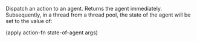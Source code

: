   Dispatch an action to an agent. Returns the agent immediately.
  Subsequently, in a thread from a thread pool, the state of the agent
  will be set to the value of:

  (apply action-fn state-of-agent args)